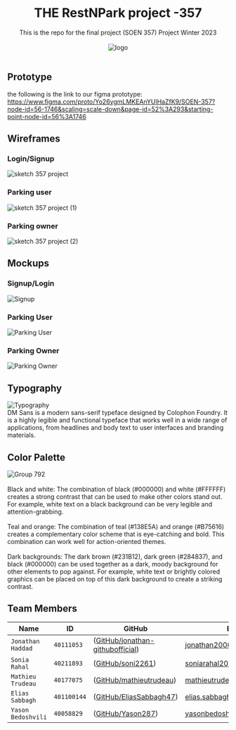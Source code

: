 


<div align="center">
  <h1>THE RestNPark project -357</h1>
</div>
<div align="center">
This is the repo for the final project (SOEN 357) Project Winter 2023<br><br>
  <img src="https://user-images.githubusercontent.com/106629548/233721997-2aaa5ba9-be2b-41cb-9d5f-e42f2b8a00c5.svg" alt="logo">
</div>
<br>

## Prototype
the following is the link to our figma prototype:<br>
https://www.figma.com/proto/Yo26ygmLMKEAnYUlHaZfK9/SOEN-357?node-id=56-1746&scaling=scale-down&page-id=52%3A293&starting-point-node-id=56%3A1746
<br>

## Wireframes
### Login/Signup
![sketch 357 project](https://user-images.githubusercontent.com/79821374/233501792-038769c2-b651-40ab-a052-a6b0d93df011.jpg)
### Parking user
![sketch 357 project (1)](https://user-images.githubusercontent.com/79821374/233501845-b504cdd4-bfc9-4863-aef8-e96494792750.jpg)
### Parking owner
![sketch 357 project (2)](https://user-images.githubusercontent.com/79821374/233501907-965a38ca-d771-42b6-b0ba-ba16f9795349.jpg)
<br>

## Mockups
### Signup/Login
![Signup](https://user-images.githubusercontent.com/79821374/233706214-4e336449-9909-4654-b36e-ef0469c1a94f.png)
### Parking User
![Parking User](https://user-images.githubusercontent.com/79821374/233706926-9eee0d15-19ef-488f-b9b3-ed877fa89432.png)
### Parking Owner
![Parking Owner](https://user-images.githubusercontent.com/79821374/233707305-622876fc-02c9-4117-8c2c-c9041a0b657d.png)
<br>

## Typography
![Typography](https://user-images.githubusercontent.com/79821374/232353345-85eba66c-66b5-40a8-9a38-b5263569340b.png)
<br>DM Sans is a modern sans-serif typeface designed by Colophon Foundry. It is a highly legible and functional typeface that works well in a wide range of applications, from headlines and body text to user interfaces and branding materials.
<br>

## Color Palette
![Group 792](https://user-images.githubusercontent.com/79821374/232353444-639ec89c-d159-4277-9bb3-e5a163783d30.png)
<br><br>Black and white: The combination of black (#000000) and white (#FFFFFF) creates a strong contrast that can be used to make other colors stand out. For example, white text on a black background can be very legible and attention-grabbing.
<br><br>Teal and orange: The combination of teal (#138E5A) and orange (#B75616) creates a complementary color scheme that is eye-catching and bold. This combination can work well for action-oriented themes.
<br><br>Dark backgrounds: The dark brown (#231B12), dark green (#284837), and black (#000000) can be used together as a dark, moody background for other elements to pop against. For example, white text or brightly colored graphics can be placed on top of this dark background to create a striking contrast.
<br>

## Team Members
|   Name   | ID      | GitHub   | Email  
| ------------- | ------------- | --------    | -------- |
| `Jonathan Haddad`         | `40111053`         | ([GitHub/jonathan-githubofficial](https://github.com/jonathan-githubofficial))   | jonathan200023@gmail.com
| `Sonia Rahal`         | `40211893`         | ([GitHub/soni2261](https://github.com/soni2261))   | soniarahal20@gmail.com
| `Mathieu Trudeau` | `40177075` | ([GitHub/mathieutrudeau](https://github.com/mathieutrudeau)) | mathieutrudeau11@gmail.com
| `Elias Sabbagh`   | `401100144`| ([GitHub/EliasSabbagh47](https://github.com/EliasSabbagh47))  | elias.sabbagh47@hotmail.com
| `Yason Bedoshvili` | `40058829` | ([GitHub/Yason287](https://github.com/Yason287)) | yasonbedoshvili@gmail.com



